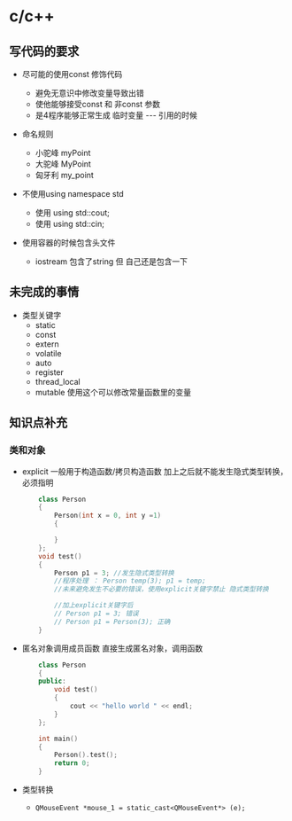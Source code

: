 # c/c++

## 写代码的要求

+ 尽可能的使用const 修饰代码
  + 避免无意识中修改变量导致出错
  + 使他能够接受const 和 非const 参数
  + 是4程序能够正常生成 临时变量 --- 引用的时候

+ 命名规则
  + 小驼峰 myPoint
  + 大驼峰 MyPoint
  + 匈牙利 my_point

+ 不使用using namespace std
  + 使用 using std::cout;
  + 使用 using std::cin;

+ 使用容器的时候包含头文件
  + iostream 包含了string 但 自己还是包含一下

## 未完成的事情

+ 类型关键字
  + static
  + const
  + extern
  + volatile
  + auto
  + register
  + thread_local
  + mutable 使用这个可以修改常量函数里的变量

## 知识点补充

### 类和对象

+ explicit 一般用于构造函数/拷贝构造函数 加上之后就不能发生隐式类型转换，必须指明

    ```cpp
        class Person
        {
            Person(int x = 0, int y =1)
            {

            }
        };
        void test()
        {
            Person p1 = 3; //发生隐式类型转换
            //程序处理 ： Person temp(3); p1 = temp; 
            //未来避免发生不必要的错误，使用explicit关键字禁止 隐式类型转换

            //加上explicit关键字后
            // Person p1 = 3; 错误
            // Person p1 = Person(3); 正确
        }

  ```

+ 匿名对象调用成员函数 直接生成匿名对象，调用函数

    ```cpp
        class Person
        {
        public:
            void test()
            {
                cout << "hello world " << endl;
            }
        };

        int main()
        {
            Person().test();
            return 0;
        }

    ```

+ 类型转换

  + ``` QMouseEvent *mouse_1 = static_cast<QMouseEvent*> (e); ```
